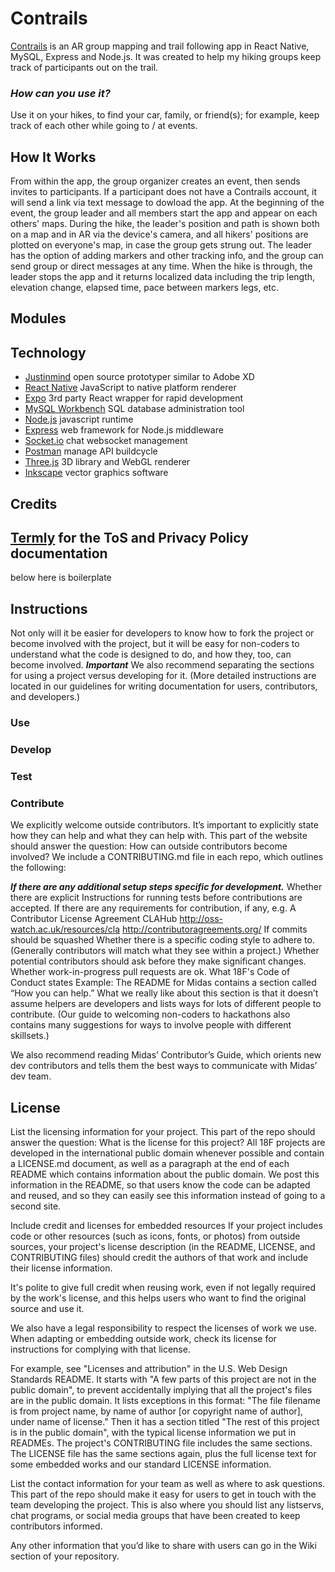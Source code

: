 # Contrails
[Contrails]() is an AR group mapping and trail following app in React Native, MySQL, Express and Node.js. It was created to help my hiking groups keep track of participants out on the trail. 

### *How can you use it?*
Use it on your hikes, to find your car, family, or friend(s); for example, keep track of each other while going to / at events.

## How It Works
From within the app, the group organizer creates an event, then sends invites to participants. If a participant does not have a Contrails account, it will send a link via text message to dowload the app. At the beginning of the event, the group leader and all members start the app and appear on each others' maps. During the hike, the leader's position and path is shown both on a map and in AR via the device's camera, and all hikers' positions are plotted on everyone's map, in case the group gets strung out. The leader has the option of adding markers and other tracking info, and the group can send group or direct messages at any time. When the hike is through, the leader stops the app and it returns localized data including the trip length, elevation change, elapsed time, pace between markers legs, etc. 

## Modules


## Technology
* [Justinmind](https://www.justinmind.com/) open source prototyper similar to Adobe XD
* [React Native](https://facebook.github.io/react-native/) JavaScript to native platform renderer
* [Expo](expo.com) 3rd party React wrapper for rapid development
* [MySQL Workbench](https://www.mysql.com/products/workbench/) SQL database administration tool
* [Node.js](https://nodejs.org/en/) javascript runtime
* [Express](https://expressjs.com/) web framework for Node.js middleware
* [Socket.io](socket.io) chat websocket management
* [Postman](postman.io) manage API buildcycle
* [Three.js](https://www.npmjs.com/package/three) 3D library and WebGL renderer
* [Inkscape](https://inkscape.org/) vector graphics software

## Credits
[Termly](https://app.termly.io/dashboard/website/291545/terms-of-service) for the ToS and Privacy Policy documentation
------------------------------------------------------------------------------------
below here is boilerplate

## Instructions
Not only will it be easier for developers to know how to fork the project or become involved with the project, but it will be easy for non-coders to understand what the code is designed to do, and how they, too, can become involved. ***Important*** We also recommend separating the sections for using a project versus developing for it. (More detailed instructions are located in our guidelines for writing documentation for users, contributors, and developers.)
### Use
### Develop
### Test
### Contribute
We explicitly welcome outside contributors. It’s important to explicitly state how they can help and what they can help with. This part of the website should answer the question: How can outside contributors become involved? We include a CONTRIBUTING.md file in each repo, which outlines the following:

***If there are any additional setup steps specific for development.***
Whether there are explicit Instructions for running tests before contributions are accepted.
If there are any requirements for contribution, if any, e.g.
A Contributor License Agreement
CLAHub
http://oss-watch.ac.uk/resources/cla
http://contributoragreements.org/
If commits should be squashed
Whether there is a specific coding style to adhere to. (Generally contributors will match what they see within a project.)
Whether potential contributors should ask before they make significant changes.
Whether work-in-progress pull requests are ok.
What 18F's Code of Conduct states
Example: The README for Midas contains a section called “How you can help.” What we really like about this section is that it doesn’t assume helpers are developers and lists ways for lots of different people to contribute. (Our guide to welcoming non-coders to hackathons also contains many suggestions for ways to involve people with different skillsets.)

We also recommend reading Midas’ Contributor’s Guide, which orients new dev contributors and tells them the best ways to communicate with Midas’ dev team.


## License
List the licensing information for your project.
This part of the repo should answer the question: What is the license for this project? All 18F projects are developed in the international public domain whenever possible and contain a LICENSE.md document, as well as a paragraph at the end of each README which contains information about the public domain. We post this information in the README, so that users know the code can be adapted and reused, and so they can easily see this information instead of going to a second site.

Include credit and licenses for embedded resources
If your project includes code or other resources (such as icons, fonts, or photos) from outside sources, your project's license description (in the README, LICENSE, and CONTRIBUTING files) should credit the authors of that work and include their license information.

It's polite to give full credit when reusing work, even if not legally required by the work's license, and this helps users who want to find the original source and use it.

We also have a legal responsibility to respect the licenses of work we use. When adapting or embedding outside work, check its license for instructions for complying with that license.

For example, see "Licenses and attribution" in the U.S. Web Design Standards README. It starts with "A few parts of this project are not in the public domain", to prevent accidentally implying that all the project's files are in the public domain. It lists exceptions in this format: "The file filename is from project name, by name of author [or copyright name of author], under name of license." Then it has a section titled "The rest of this project is in the public domain", with the typical license information we put in READMEs. The project's CONTRIBUTING file includes the same sections. The LICENSE file has the same sections again, plus the full license text for some embedded works and our standard LICENSE information.

List the contact information for your team as well as where to ask questions.
This part of the repo should make it easy for users to get in touch with the team developing the project. This is also where you should list any listservs, chat programs, or social media groups that have been created to keep contributors informed.

Any other information that you’d like to share with users can go in the Wiki section of your repository.